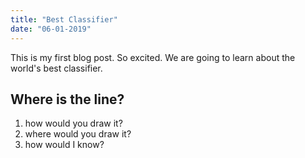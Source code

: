 ```yaml
---
title: "Best Classifier"
date: "06-01-2019"
---
```


This is my first blog post. So excited.
We are going to learn about the world's best classifier.

## Where is the line?

1. how would you draw it?
2. where would you draw it?
3. how would I know?
